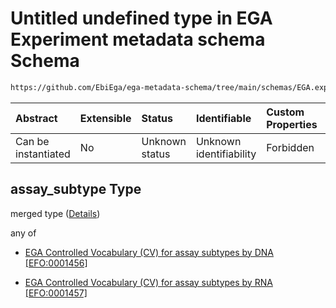 # Untitled undefined type in EGA Experiment metadata schema Schema

```txt
https://github.com/EbiEga/ega-metadata-schema/tree/main/schemas/EGA.experiment.json#/properties/assay_type_descriptor/anyOf/0/properties/assay_subtype
```



| Abstract            | Extensible | Status         | Identifiable            | Custom Properties | Additional Properties | Access Restrictions | Defined In                                                                           |
| :------------------ | :--------- | :------------- | :---------------------- | :---------------- | :-------------------- | :------------------ | :----------------------------------------------------------------------------------- |
| Can be instantiated | No         | Unknown status | Unknown identifiability | Forbidden         | Allowed               | none                | [EGA.experiment.json\*](../../../schemas/EGA.experiment.json "open original schema") |

## assay\_subtype Type

merged type ([Details](ega-9-properties-type-of-assay-anyof-assay-subtypes-match-dnarna-assays-properties-assay_subtype.md))

any of

*   [EGA Controlled Vocabulary (CV) for assay subtypes by DNA \[EFO:0001456\]](ega-9-properties-type-of-assay-anyof-assay-subtypes-match-dnarna-assays-properties-assay_subtype-anyof-ega-controlled-vocabulary-cv-for-assay-subtypes-by-dna-efo0001456.md "check type definition")

*   [EGA Controlled Vocabulary (CV) for assay subtypes by RNA \[EFO:0001457\]](ega-9-properties-type-of-assay-anyof-assay-subtypes-match-dnarna-assays-properties-assay_subtype-anyof-ega-controlled-vocabulary-cv-for-assay-subtypes-by-rna-efo0001457.md "check type definition")
